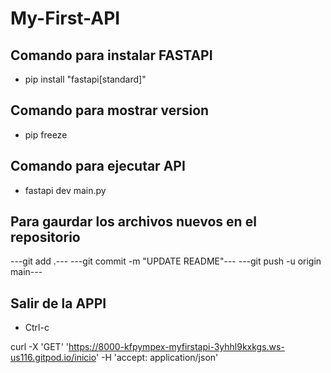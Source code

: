 # My-First-API

## Comando para instalar FASTAPI
- pip install "fastapi[standard]"

## Comando para mostrar version
- pip freeze

## Comando para ejecutar API
- fastapi dev main.py

## Para gaurdar los archivos nuevos en el repositorio
---git add .---
---git commit -m "UPDATE README"---
---git push -u origin main---

## Salir de la APPI
- Ctrl-c


curl -X 'GET' 'https://8000-kfpympex-myfirstapi-3yhhl9kxkgs.ws-us116.gitpod.io/inicio' -H 'accept: application/json'